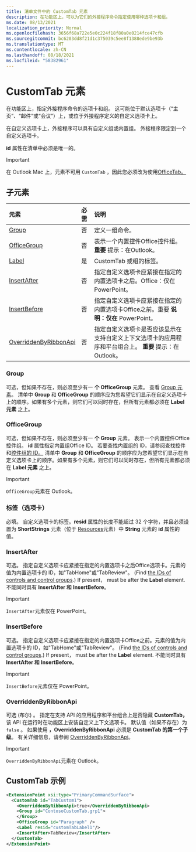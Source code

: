 ```yaml
---
title: 清单文件中的 CustomTab 元素
description: 在功能区上，可以为它们的外接程序命令指定使用哪种选项卡和组。
ms.date: 08/13/2021
localization_priority: Normal
ms.openlocfilehash: 3656f68a722e5e0c224f18f80a0e0214fce47cfb
ms.sourcegitcommit: bc6203dd8f21d1c375039c5ee8f1388ede9be93b
ms.translationtype: MT
ms.contentlocale: zh-CN
ms.lasthandoff: 08/18/2021
ms.locfileid: "58382961"
---
```

# <a name="customtab-element"></a>CustomTab 元素

在功能区上，指定外接程序命令的选项卡和组。 这可能位于默认选项卡（“主页”、“邮件”或“会议”）上，或位于外接程序定义的自定义选项卡上。

在自定义选项卡上，外接程序可以具有自定义组或内置组。 外接程序限定到一个自定义选项卡。

**id** 属性在清单中必须是唯一的。

> [!IMPORTANT]
> 在 Outlook Mac 上，元素不可用 `CustomTab` ，因此您必须改为使用[OfficeTab。](officetab.md)

## <a name="child-elements"></a>子元素

|  元素 |  必需  |  说明  |
|:-----|:-----|:-----|
|  [Group](group.md)      | 否 |  定义一组命令。  |
|  [OfficeGroup](#officegroup)      | 否 |  表示一个内置控件Office控件组。 **重要** 提示：在Outlook。 |
|  [Label](#label-tab)      | 是 |  CustomTab 或组的标签。  |
|  [InsertAfter](#insertafter)      | 否 |  指定自定义选项卡应紧接在指定的内置选项卡之后。Office：仅在 PowerPoint。  |
|  [InsertBefore](#insertbefore)      | 否 |  指定自定义选项卡应紧接在指定的内置选项卡Office之前。重要 **说明：仅在** PowerPoint。 |
|  [OverriddenByRibbonApi](overriddenbyribbonapi.md)      | 否 |  指定自定义选项卡是否应该显示在支持自定义上下文选项卡的应用程序和平台组合上。 **重要** 提示：在Outlook。 |

### <a name="group"></a>Group

可选，但如果不存在，则必须至少有一 **个 OfficeGroup** 元素。 查看 [Group 元素](group.md)。 清单中 **Group** 和 **OfficeGroup** 的顺序应为您希望它们显示在自定义选项卡上的顺序。如果有多个元素，则它们可以同时存在，但所有元素都必须在 **Label 元素** 之上。

### <a name="officegroup"></a>OfficeGroup

可选，但如果不存在，则必须至少有一 **个 Group** 元素。 表示一个内置控件Office控件组。 **id** 属性指定内置组Office ID。 若要查找内置组的 ID，请参阅查找控件和[控件组的 ID。](../../design/built-in-button-integration.md#find-the-ids-of-controls-and-control-groups) 清单中 **Group** 和 **OfficeGroup** 的顺序应为您希望它们显示在自定义选项卡上的顺序。如果有多个元素，则它们可以同时存在，但所有元素都必须在 **Label 元素** 之上。

> [!IMPORTANT]
> `OfficeGroup`元素在 Outlook。

### <a name="label-tab"></a>标签（选项卡）

必填。 自定义选项卡的标签。**resid** 属性的长度不能超过 32 个字符，并且必须设置为 **ShortStrings** 元素（位于 [Resources](resources.md)元素）中 **String** 元素的 **id** 属性的值。

### <a name="insertafter"></a>InsertAfter

可选。 指定自定义选项卡应紧接在指定的内置选项卡之后Office选项卡。元素的值为内置选项卡的 ID，如"TabHome"或"TabReview"。  (Find [the IDs of controls and control groups](../../design/built-in-button-integration.md#find-the-ids-of-controls-and-control-groups).) If present， must be after the **Label** element. 不能同时具有 **InsertAfter 和** **InsertBefore**。

> [!IMPORTANT]
> `InsertAfter`元素仅在 PowerPoint。

### <a name="insertbefore"></a>InsertBefore

可选。 指定自定义选项卡应紧接在指定的内置选项卡Office之前。元素的值为内置选项卡的 ID，如"TabHome"或"TabReview"。  (Find [the IDs of controls and control groups](../../design/built-in-button-integration.md#find-the-ids-of-controls-and-control-groups).) If present， must be after the **Label** element. 不能同时具有 **InsertAfter 和** **InsertBefore**。

> [!IMPORTANT]
> `InsertBefore`元素仅在 PowerPoint。

### <a name="overriddenbyribbonapi"></a>OverriddenByRibbonApi

可选 (布尔) 。 指定在支持 API 的应用程序和平台组合上是否隐藏 **CustomTab，** 该 API 在运行时在功能区上安装自定义上下文选项卡。 默认值（如果不存在）为 `false` 。 如果使用 **，OverriddenByRibbonApi** 必须是 **CustomTab 的第一个子级**。  有关详细信息，请参阅 [OverriddenByRibbonApi](overriddenbyribbonapi.md)。

> [!IMPORTANT]
> `OverriddenByRibbonApi`元素在 Outlook。

## <a name="customtab-example"></a>CustomTab 示例

```xml
<ExtensionPoint xsi:type="PrimaryCommandSurface">
  <CustomTab id="TabCustom1">
    <OverriddenByRibbonApi>true</OverriddenByRibbonApi>
    <Group id="ContosoCustomTab.grp1">
    </Group>
    <OfficeGroup id="Paragraph" />
    <Label resid="customTabLabel1"/>
    <InsertAfter>TabReview</InsertAfter>
  </CustomTab>
</ExtensionPoint>
```
